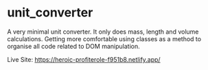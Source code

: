 # unit_converter
 A very minimal unit converter. It only does mass, length and volume calculations.  Getting more comfortable using classes as a method to organise all code related to DOM manipulation. 

Live Site: https://heroic-profiterole-f951b8.netlify.app/
